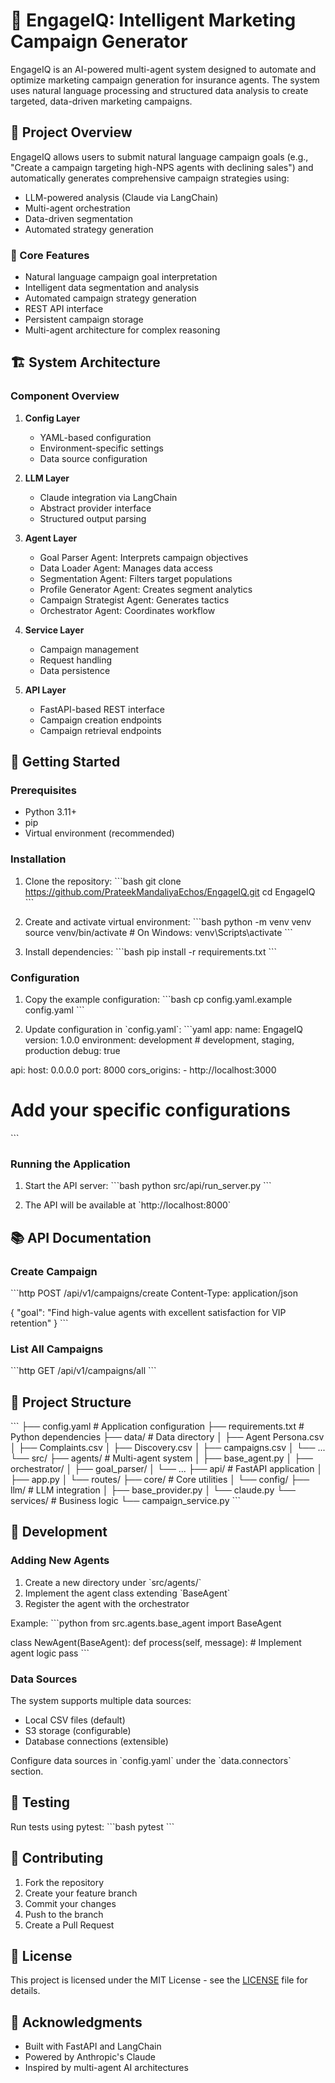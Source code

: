 # 🤖 EngageIQ: Intelligent Marketing Campaign Generator

EngageIQ is an AI-powered multi-agent system designed to automate and optimize marketing campaign generation for insurance agents. The system uses natural language processing and structured data analysis to create targeted, data-driven marketing campaigns.

## 🎯 Project Overview

EngageIQ allows users to submit natural language campaign goals (e.g., "Create a campaign targeting high-NPS agents with declining sales") and automatically generates comprehensive campaign strategies using:

- LLM-powered analysis (Claude via LangChain)
- Multi-agent orchestration
- Data-driven segmentation
- Automated strategy generation

### 🧠 Core Features

- Natural language campaign goal interpretation
- Intelligent data segmentation and analysis
- Automated campaign strategy generation
- REST API interface
- Persistent campaign storage
- Multi-agent architecture for complex reasoning

## 🏗 System Architecture

### Component Overview

1. **Config Layer**

   - YAML-based configuration
   - Environment-specific settings
   - Data source configuration

2. **LLM Layer**

   - Claude integration via LangChain
   - Abstract provider interface
   - Structured output parsing

3. **Agent Layer**

   - Goal Parser Agent: Interprets campaign objectives
   - Data Loader Agent: Manages data access
   - Segmentation Agent: Filters target populations
   - Profile Generator Agent: Creates segment analytics
   - Campaign Strategist Agent: Generates tactics
   - Orchestrator Agent: Coordinates workflow

4. **Service Layer**

   - Campaign management
   - Request handling
   - Data persistence

5. **API Layer**
   - FastAPI-based REST interface
   - Campaign creation endpoints
   - Campaign retrieval endpoints

## 🚀 Getting Started

### Prerequisites

- Python 3.11+
- pip
- Virtual environment (recommended)

### Installation

1. Clone the repository:
   \`\`\`bash
   git clone https://github.com/PrateekMandaliyaEchos/EngageIQ.git
   cd EngageIQ
   \`\`\`

2. Create and activate virtual environment:
   \`\`\`bash
   python -m venv venv
   source venv/bin/activate # On Windows: venv\\Scripts\\activate
   \`\`\`

3. Install dependencies:
   \`\`\`bash
   pip install -r requirements.txt
   \`\`\`

### Configuration

1. Copy the example configuration:
   \`\`\`bash
   cp config.yaml.example config.yaml
   \`\`\`

2. Update configuration in \`config.yaml\`:
   \`\`\`yaml
   app:
   name: EngageIQ
   version: 1.0.0
   environment: development # development, staging, production
   debug: true

api:
host: 0.0.0.0
port: 8000
cors_origins: - http://localhost:3000

# Add your specific configurations

\`\`\`

### Running the Application

1. Start the API server:
   \`\`\`bash
   python src/api/run_server.py
   \`\`\`

2. The API will be available at \`http://localhost:8000\`

## 📚 API Documentation

### Create Campaign

\`\`\`http
POST /api/v1/campaigns/create
Content-Type: application/json

{
"goal": "Find high-value agents with excellent satisfaction for VIP retention"
}
\`\`\`

### List All Campaigns

\`\`\`http
GET /api/v1/campaigns/all
\`\`\`

## 📁 Project Structure

\`\`\`
├── config.yaml # Application configuration
├── requirements.txt # Python dependencies
├── data/ # Data directory
│ ├── Agent Persona.csv
│ ├── Complaints.csv
│ ├── Discovery.csv
│ ├── campaigns.csv
│ └── ...
└── src/
├── agents/ # Multi-agent system
│ ├── base_agent.py
│ ├── orchestrator/
│ ├── goal_parser/
│ └── ...
├── api/ # FastAPI application
│ ├── app.py
│ └── routes/
├── core/ # Core utilities
│ └── config/
├── llm/ # LLM integration
│ ├── base_provider.py
│ └── claude.py
└── services/ # Business logic
└── campaign_service.py
\`\`\`

## 🔧 Development

### Adding New Agents

1. Create a new directory under \`src/agents/\`
2. Implement the agent class extending \`BaseAgent\`
3. Register the agent with the orchestrator

Example:
\`\`\`python
from src.agents.base_agent import BaseAgent

class NewAgent(BaseAgent):
def process(self, message): # Implement agent logic
pass
\`\`\`

### Data Sources

The system supports multiple data sources:

- Local CSV files (default)
- S3 storage (configurable)
- Database connections (extensible)

Configure data sources in \`config.yaml\` under the \`data.connectors\` section.

## 📝 Testing

Run tests using pytest:
\`\`\`bash
pytest
\`\`\`

## 🤝 Contributing

1. Fork the repository
2. Create your feature branch
3. Commit your changes
4. Push to the branch
5. Create a Pull Request

## 📄 License

This project is licensed under the MIT License - see the [LICENSE](LICENSE) file for details.

## 🙏 Acknowledgments

- Built with FastAPI and LangChain
- Powered by Anthropic's Claude
- Inspired by multi-agent AI architectures
